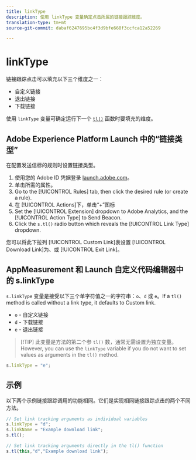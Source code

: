 ```yaml
---
title: linkType
description: 使用 linkType 变量确定点击所属的链接跟踪维度。
translation-type: tm+mt
source-git-commit: dabaf6247695bc4f3d9bfe668f3ccfca12a52269

---
```



# linkType

链接跟踪点击可以填充以下三个维度之一：

* 自定义链接
* 退出链接
* 下载链接

使用 `linkType` 变量可确定运行下一个 [`tl()`](../functions/tl-method.md) 函数时要填充的维度。

## Adobe Experience Platform Launch 中的“链接类型”

在配置发送信标的规则时设置链接类型。

1. 使用您的 Adobe ID 凭据登录 [launch.adobe.com](https://launch.adobe.com)。
2. 单击所需的属性。
3. Go to the [!UICONTROL Rules] tab, then click the desired rule (or create a rule).
4. 在 [!UICONTROL Actions]下，单击“+”图标
5. Set the [!UICONTROL Extension] dropdown to Adobe Analytics, and the [!UICONTROL Action Type] to Send Beacon.
6. Click the `s.tl()` radio button which reveals the [!UICONTROL Link Type] dropdown.

您可以将此下拉列 [!UICONTROL Custom Link]表设置 [!UICONTROL Download Link]为、或 [!UICONTROL Exit Link]。

## AppMeasurement 和 Launch 自定义代码编辑器中的 s.linkType

`s.linkType` 变量是接受以下三个单字符值之一的字符串：`o`、`d` 或 `e`。If a `tl()` method is called without a link type, it defaults to Custom link.

* `o` - 自定义链接
* `d` - 下载链接
* `e` - 退出链接

>[!TIP] 此变量是方法的第二个参 `tl()` 数，通常无需设置为独立变量。 However, you can use the `linkType` variable if you do not want to set values as arguments in the `tl()` method.

```js
s.linkType = "e";
```

## 示例

以下两个示例链接跟踪调用的功能相同。它们是实现相同链接跟踪点击的两个不同方法。

```js
// Set link tracking arguments as individual variables
s.linkType = "d";
s.linkName = "Example download link";
s.tl();

// Set link tracking arguments directly in the tl() function
s.tl(this,"d","Example download link");
```
